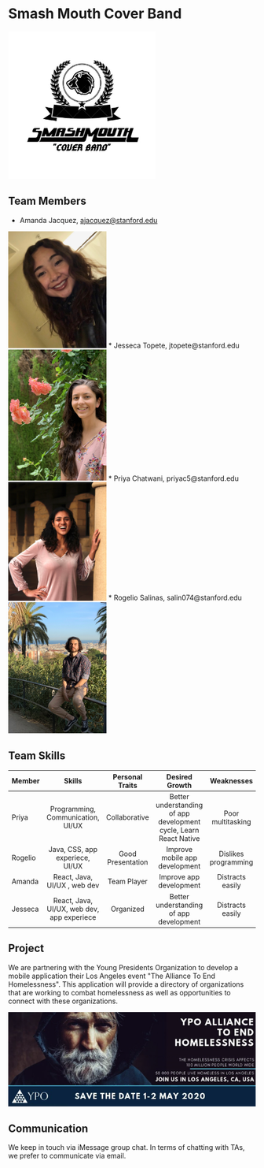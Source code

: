 # Smash Mouth Cover Band 
<img src="/images/Logo.jpeg" alt="logo" width="300"/>

## Team Members
* Amanda Jacquez, ajacquez@stanford.edu
<img src="/images/Amanda.jpeg" alt="Amanda" width="200"/>
* Jesseca Topete, jtopete@stanford.edu
<img src="/images/IMG_2132.jpeg" alt="Jesseca" width="200"/>
* Priya Chatwani, priyac5@stanford.edu
<img src="/images/Priya.jpg" alt="Priya" width="200"/>
* Rogelio Salinas, salin074@stanford.edu
<img src="/images/IMG_1128.jpg" alt="Rogelio" width="200"/>

## Team Skills

| Member  | Skills                                     | Personal Traits    | Desired Growth    | Weaknesses       |
| ------- |:------------------------------------------:| :-----------------:| :----------------:| :-------------:|
| Priya   | Programming, Communication, UI/UX          | Collaborative     | Better understanding of app development cycle, Learn React Native| Poor multitasking |
| Rogelio | Java, CSS, app experiece, UI/UX            | Good Presentation | Improve mobile app development | Dislikes programming |
| Amanda  | React, Java, UI/UX , web dev               | Team Player       | Improve app development        | Distracts easily |
| Jesseca | React, Java,  UI/UX, web dev, app experiece| Organized         | Better understanding of app development | Distracts easily|

## Project
We are partnering with the Young Presidents Organization to develop a mobile application their Los Angeles event "The Alliance To End Homelessness". This application will provide a directory of organizations that are working to combat homelessness as well as opportunities to connect with these organizations.

![](/images/Homelessness.png)

## Communication
We keep in touch via iMessage group chat. In terms of chatting with TAs, we prefer to communicate via email. 

